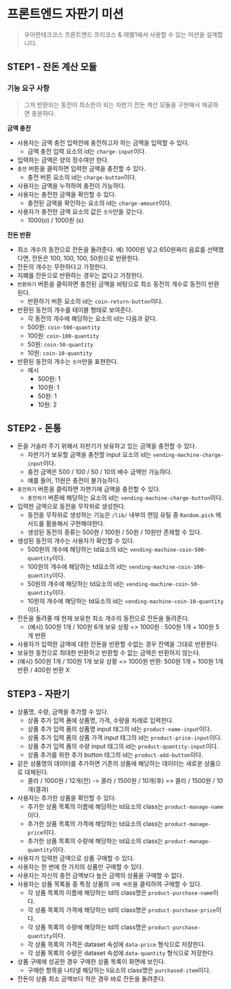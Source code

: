# 프론트엔드 자판기 미션

> 우아한테크코스 프론트엔드 프리코스 & 레벨1에서 사용할 수 있는 미션을 설계합니다.

## STEP1 - 잔돈 계산 모듈

### 기능 요구 사항

> 그저 반환되는 동전이 최소한이 되는 자판기 잔돈 계산 모듈을 구현해서 제공하면 충분하다.

**금액 충전**

- 사용자는 금액 충전 입력란에 충전하고자 하는 금액을 입력할 수 있다.
  - 금액 충전 입력 요소의 id는 `charge-input`이다.
- 입력하는 금액은 양의 정수여만 한다.
- `충전` 버튼을 클릭하면 입력한 금액을 충전할 수 있다.
  - 충전 버튼 요소의 id는 `charge-button`이다.
- 사용자는 금액을 누적하여 충전이 가능하다.
- 사용자는 충전한 금액을 확인할 수 있다.
  - 충전된 금액을 확인하는 요소의 id는 `charge-amount`이다.
- 사용자가 충전한 금액 요소의 값은 `숫자`만을 갖는다.
  - 1000(o) / 1000원 (x)

**잔돈 반환**

- 최소 개수의 동전으로 잔돈을 돌려준다. 예) 1000원 넣고 650원짜리 음료를 선택했다면, 잔돈은 100, 100, 100, 50원으로 반환한다.
- 잔돈의 개수는 무한하다고 가정한다.
- 지폐를 잔돈으로 반환하는 경우는 없다고 가정한다.
- `반환하기` 버튼을 클릭하면 충전된 금액을 바탕으로 최소 동전의 개수로 동전이 반환된다.
  - 반환하기 버튼 요소의 id는 `coin-return-button`이다.
- 반환된 동전의 개수를 테이블 형태로 보여준다.
  - 각 동전의 개수에 해당하는 요소의 id는 다음과 같다.
  - 500원: `coin-500-quantity`
  - 100원: `coin-100-quantity`
  - 50원: `coin-50-quantity`
  - 10원: `coin-10-quantity`
- 반환된 동전의 개수는 `숫자`만을 표현한다.
  - 예시
    - 500원: 1
    - 100원: 1
    - 50원: 1
    - 10원: 2

## STEP2 - 돈통

- 돈을 거슬러 주기 위해서 자판기가 보유하고 있는 금액을 충전할 수 있다.
  - 자판기가 보유할 금액을 충전할 input 요소의 id는 `vending-machine-charge-input`이다.
  - 충전 금액은 500 / 100 / 50 / 10의 배수 금액만 가능하다.
  - 예를 들어, 11원은 충전이 불가능하다.
- `충전하기` 버튼을 클릭하면 자판기에 금액을 충전할 수 있다.
  - `충전하기` 버튼에 해당하는 요소의 id는 `vending-machine-charge-button`이다.
- 입력한 금액으로 동전을 무작위로 생성한다.
  - 동전을 무작위로 생성하는 기능은 `/lib/` 내부의 랜덤 유틸 중 `Random.pick` 메서드를 활용해서 구현해야한다.
  - 생성된 동전의 종류는 500원 / 100원 / 50원 / 10원만 존재할 수 있다.
- 생성된 동전의 개수는 사용자가 확인할 수 있다.
  - 500원의 개수에 해당하는 td요소의 id는 `vending-machine-coin-500-quantity`이다.
  - 100원의 개수에 해당하는 td요소의 id는 `vending-machine-coin-100-quantity`이다.
  - 50원의 개수에 해당하는 td요소의 id는 `vending-machine-coin-50-quantity`이다.
  - 10원의 개수에 해당하는 td요소의 id는 `vending-machine-coin-10-quantity`이다.
- 잔돈을 돌려줄 때 현재 보유한 최소 개수의 동전으로 잔돈을 돌려준다.
  - (예시) 500원 1개 / 100원 6개 보유 상황 => 1000원 : 500원 1개 + 100원 5개 반환
- 사용자가 입력한 금액에 대한 잔돈을 반환할 수없는 경우 잔액을 그대로 반환한다.
- 보유한 동전으로 최대한 반환하고 반환할 수 없는 금액은 반환하지 않는다.
- (예시) 500원 1개 / 100원 1개 보유 상황 => 1000원 반환: 500원 1개 + 100원 1개 반환 / 400원 반환 X

## STEP3 - 자판기

- 상품명, 수량, 금액을 추가할 수 있다.
  - 상품 추가 입력 폼에 상품명, 가격, 수량을 차례로 입력한다.
  - 상품 추가 입력 폼의 상품명 input 태그의 id는 `product-name-input`이다.
  - 상품 추가 입력 폼의 상품 가격 input 태그의 id는 `product-price-input`이다.
  - 상품 추가 입력 폼의 수량 input 태그의 id는 `product-quantity-input`이다.
  - 상품 추가를 위한 추가 button 태그의 id는 `product-add-button`이다.
- 같은 상품명의 데이터를 추가하면 기존의 상품에 해당하는 데이터는 새로운 상품으로 대체된다.
  - 콜라 / 1000원 / 12개(전) -> 콜라 / 1500원 / 10개(후) => 콜라 / 1500원 / 10개(결과)
- 사용자는 추가한 상품을 확인할 수 있다.
  - 추가한 상품 목록의 이름에 해당하는 td요소의 class는 `product-manage-name`이다.
  - 추가한 상품 목록의 가격에 해당하는 td요소의 class는 `product-manage-price`이다.
  - 추가한 상품 목록의 수량에 해당하는 td요소의 class는 `product-manage-quantity`이다.
- 사용자가 입력한 금액으로 상품 구매할 수 있다.
- 사용자는 한 번에 한 가지의 상품만 구매할 수 있다.
- 사용자는 자신의 충전 금액보다 높은 금액의 상품을 구매할 수 없다.
- 사용자는 상품 목록들 중 특정 상품의 `구매 버튼`을 클릭하여 구매할 수 있다.
  - 각 상품 목록의 이름에 해당하는 td의 class명은 `product-purchase-name`이다.
  - 각 상품 목록의 가격에 해당하는 td의 class명은 `product-purchase-price`이다.
  - 각 상품 목록의 수량에 해당하는 td의 class명은 `product-purchase-quantity`이다.
  - 각 상품 목록의 가격은 dataset 속성에 `data-price` 형식으로 저장한다.
  - 각 상품 목록의 수량은 dataset 속성에 `data-quantity` 형식으로 저장한다.
- 상품 구매에 성공한 경우 구매한 상품 목록이 화면에 보인다.
  - 구매한 항목을 나타낼 해당하는 li요소의 class명은 `purchased-item`이다.
- 잔돈이 상품 최소 금액보다 적은 경우 바로 잔돈을 돌려준다.
